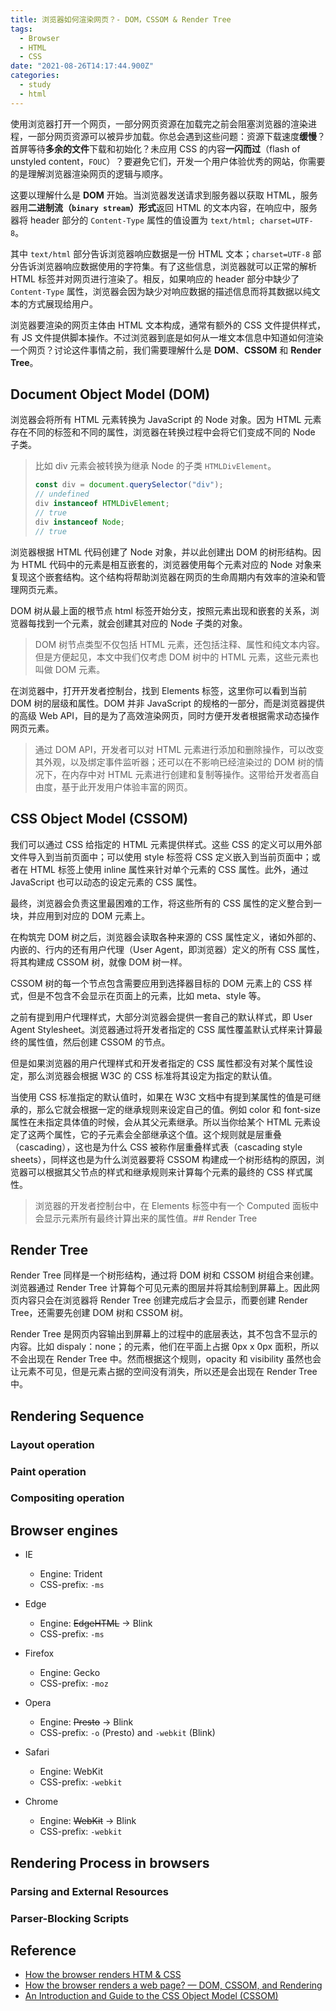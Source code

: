 ```yaml
---
title: 浏览器如何渲染网页？- DOM，CSSOM & Render Tree
tags:
  - Browser
  - HTML
  - CSS
date: "2021-08-26T14:17:44.900Z"
categories:
  - study
  - html
---
```


使用浏览器打开一个网页，一部分网页资源在加载完之前会阻塞浏览器的渲染进程，一部分网页资源可以被异步加载。你总会遇到这些问题：资源下载速度**缓慢**？首屏等待**多余的文件**下载和初始化？未应用 CSS 的内容**一闪而过**（flash of unstyled content，`FOUC`）？要避免它们，开发一个用户体验优秀的网站，你需要的是理解浏览器渲染网页的逻辑与顺序。

这要以理解什么是 **DOM** 开始。当浏览器发送请求到服务器以获取 HTML，服务器用**二进制流（`binary stream`）形式**返回 HTML 的文本内容，在响应中，服务器将 header 部分的 `Content-Type` 属性的值设置为 `text/html; charset=UTF-8`。

其中 `text/html` 部分告诉浏览器响应数据是一份 HTML 文本；`charset=UTF-8` 部分告诉浏览器响应数据使用的字符集。有了这些信息，浏览器就可以正常的解析 HTML 标签并对网页进行渲染了。相反，如果响应的 header 部分中缺少了 `Content-Type` 属性，浏览器会因为缺少对响应数据的描述信息而将其数据以纯文本的方式展现给用户。

浏览器要渲染的网页主体由 HTML 文本构成，通常有额外的 CSS 文件提供样式，有 JS 文件提供脚本操作。不过浏览器到底是如何从一堆文本信息中知道如何渲染一个网页？讨论这件事情之前，我们需要理解什么是 **DOM**、**CSSOM** 和 **Render Tree**。

<!-- more -->

## Document Object Model (DOM)

浏览器会将所有 HTML 元素转换为 JavaScript 的 Node 对象。因为 HTML 元素存在不同的标签和不同的属性，浏览器在转换过程中会将它们变成不同的 Node 子类。

> 比如 div 元素会被转换为继承 Node 的子类 `HTMLDivElement`。
>
> ```js
> const div = document.querySelector("div");
> // undefined
> div instanceof HTMLDivElement;
> // true
> div instanceof Node;
> // true
> ```

浏览器根据 HTML 代码创建了 Node 对象，并以此创建出 DOM 的树形结构。因为 HTML 代码中的元素是相互嵌套的，浏览器使用每个元素对应的 Node 对象来复现这个嵌套结构。这个结构将帮助浏览器在网页的生命周期内有效率的渲染和管理网页元素。

DOM 树从最上面的根节点 html 标签开始分支，按照元素出现和嵌套的关系，浏览器每找到一个元素，就会创建其对应的 Node 子类的对象。

> DOM 树节点类型不仅包括 HTML 元素，还包括注释、属性和纯文本内容。但是方便起见，本文中我们仅考虑 DOM 树中的 HTML 元素，这些元素也叫做 DOM 元素。

在浏览器中，打开开发者控制台，找到 Elements 标签，这里你可以看到当前 DOM 树的层级和属性。DOM 并非 JavaScript 的规格的一部分，而是浏览器提供的高级 Web API，目的是为了高效渲染网页，同时方便开发者根据需求动态操作网页元素。

> 通过 DOM API，开发者可以对 HTML 元素进行添加和删除操作，可以改变其外观，以及绑定事件监听器；还可以在不影响已经渲染过的 DOM 树的情况下，在内存中对 HTML 元素进行创建和复制等操作。这带给开发者高自由度，基于此开发用户体验丰富的网页。

## CSS Object Model (CSSOM)

我们可以通过 CSS 给指定的 HTML 元素提供样式。这些 CSS 的定义可以用外部文件导入到当前页面中；可以使用 style 标签将 CSS 定义嵌入到当前页面中；或者在 HTML 标签上使用 inline 属性来针对单个元素的 CSS 属性。此外，通过 JavaScript 也可以动态的设定元素的 CSS 属性。

最终，浏览器会负责这里最困难的工作，将这些所有的 CSS 属性的定义整合到一块，并应用到对应的 DOM 元素上。

在构筑完 DOM 树之后，浏览器会读取各种来源的 CSS 属性定义，诸如外部的、内嵌的、行内的还有用户代理（User Agent，即浏览器）定义的所有 CSS 属性，将其构建成 CSSOM 树，就像 DOM 树一样。

CSSOM 树的每一个节点包含需要应用到选择器目标的 DOM 元素上的 CSS 样式，但是不包含不会显示在页面上的元素，比如 meta、style 等。

之前有提到用户代理样式，大部分浏览器会提供一套自己的默认样式，即 User Agent Stylesheet。浏览器通过将开发者指定的 CSS 属性覆盖默认式样来计算最终的属性值，然后创建 CSSOM 的节点。

但是如果浏览器的用户代理样式和开发者指定的 CSS 属性都没有对某个属性设定，那么浏览器会根据 W3C 的 CSS 标准将其设定为指定的默认值。

当使用 CSS 标准指定的默认值时，如果在 W3C 文档中有提到某属性的值是可继承的，那么它就会根据一定的继承规则来设定自己的值。例如 color 和 font-size 属性在未指定具体值的时候，会从其父元素继承。所以当你给某个 HTML 元素设定了这两个属性，它的子元素会全部继承这个值。这个规则就是层重叠（cascading），这也是为什么 CSS 被称作层重叠样式表（cascading style sheets），同样这也是为什么浏览器要将 CSSOM 构建成一个树形结构的原因，浏览器可以根据其父节点的样式和继承规则来计算每个元素的最终的 CSS 样式属性。

> 浏览器的开发者控制台中，在 Elements 标签中有一个 Computed 面板中会显示元素所有最终计算出来的属性值。## Render Tree

## Render Tree

Render Tree 同样是一个树形结构，通过将 DOM 树和 CSSOM 树组合来创建。浏览器通过 Render Tree 计算每个可见元素的图层并将其绘制到屏幕上。因此网页内容只会在浏览器将 Render Tree 创建完成后才会显示，而要创建 Render Tree，还需要先创建 DOM 树和 CSSOM 树。

Render Tree 是网页内容输出到屏幕上的过程中的底层表达，其不包含不显示的内容。比如 dispaly：none；的元素，他们在平面上占据 0px x 0px 面积，所以不会出现在 Render Tree 中。然而根据这个规则，opacity 和 visibility 虽然也会让元素不可见，但是元素占据的空间没有消失，所以还是会出现在 Render Tree 中。

## Rendering Sequence

### Layout operation

### Paint operation

### Compositing operation

## Browser engines

- IE

  - Engine: Trident
  - CSS-prefix: `-ms`

- Edge

  - Engine: ~~EdgeHTML~~ → Blink
  - CSS-prefix: `-ms`

- Firefox

  - Engine: Gecko
  - CSS-prefix: `-moz`

- Opera

  - Engine: ~~Presto~~ → Blink
  - CSS-prefix: `-o` (Presto) and `-webkit` (Blink)

- Safari

  - Engine: WebKit
  - CSS-prefix: `-webkit`

- Chrome

  - Engine: ~~WebKit~~ → Blink
  - CSS-prefix: `-webkit`

## Rendering Process in browsers

### Parsing and External Resources

### Parser-Blocking Scripts

## Reference

- [How the browser renders HTM & CSS](https://medium.com/@mustafa.abdelmogoud/how-the-browser-renders-html-css-27920d8ccaa6)
- [How the browser renders a web page? — DOM, CSSOM, and Rendering](https://medium.com/jspoint/how-the-browser-renders-a-web-page-dom-cssom-and-rendering-df10531c9969)
- [An Introduction and Guide to the CSS Object Model (CSSOM)](https://css-tricks.com/an-introduction-and-guide-to-the-css-object-model-cssom/)
